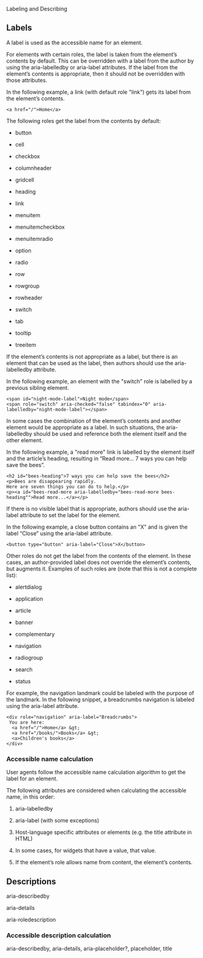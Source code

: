 Labeling and Describing

## Labels

A label is used as the accessible name for an element.

For elements with certain roles, the label is taken from the element’s contents by default. This can be overridden with a label from the author by using the aria-labelledby or aria-label attributes. If the label from the element’s contents is appropriate, then it should not be overridden with those attributes.

In the following example, a link (with default role "link") gets its label from the element’s contents.

```
<a href="/">Home</a>
```


The following roles get the label from the contents by default:

* button

* cell

* checkbox

* columnheader

* gridcell

* heading

* link

* menuitem

* menuitemcheckbox

* menuitemradio

* option

* radio

* row

* rowgroup

* rowheader

* switch

* tab

* tooltip

* treeitem

If the element’s contents is not appropriate as a label, but there is an element that can be used as the label, then authors should use the aria-labelledby attribute.

In the following example, an element with the "switch" role is labelled by a previous sibling element.

```
<span id="night-mode-label">Night mode</span>
<span role="switch" aria-checked="false" tabindex="0" aria-labelledby="night-mode-label"></span>
```


In some cases the combination of the element’s contents and another element would be appropriate as a label. In such situations, the aria-labelledby should be used and reference both the element itself and the other element.

In the following example, a "read more" link is labelled by the element itself and the article’s heading, resulting in “Read more… 7 ways you can help save the bees”.

```
<h2 id="bees-heading">7 ways you can help save the bees</h2>
<p>Bees are disappearing rapidly.
Here are seven things you can do to help.</p>
<p><a id="bees-read-more aria-labelledby="bees-read-more bees-heading"">Read more...</a></p>
```


If there is no visible label that is appropriate, authors should use the aria-label attribute to set the label for the element.

In the following example, a close button contains an "X" and is given the label “Close” using the aria-label attribute.

```
<button type="button" aria-label="Close">X</button>
```


Other roles do not get the label from the contents of the element. In these cases, an author-provided label does not override the element’s contents, but augments it. Examples of such roles are (note that this is not a complete list):

* alertdialog

* application

* article

* banner

* complementary

* navigation

* radiogroup

* search

* status

For example, the navigation landmark could be labeled with the purpose of the landmark. In the following snippet, a breadcrumbs navigation is labeled using the aria-label attribute.

```
<div role="navigation" aria-label="Breadcrumbs">
 You are here:
  <a href="/">Home</a> &gt;
  <a href="/books/">Books</a> &gt;
  <a>Children's books</a>
</div>
```


### Accessible name calculation

User agents follow the accessible name calculation algorithm to get the label for an element.

The following attributes are considered when calculating the accessible name, in this order:

1. aria-labelledby

2. aria-label (with some exceptions)

3. Host-language specific attributes or elements (e.g. the title attribute in HTML)

4. In some cases, for widgets that have a value, that value.

5. If the element’s role allows name from content, the element’s contents.

## Descriptions

aria-describedby

aria-details

aria-roledescription

### Accessible description calculation

aria-describedby, aria-details, aria-placeholder?, placeholder, title
